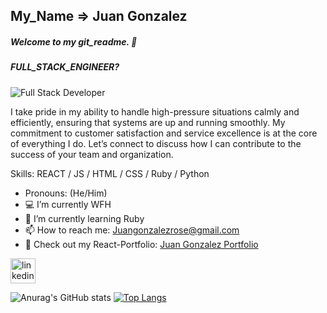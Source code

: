 ## My_Name => Juan Gonzalez 
##### Welcome to my git_readme. 🤝
##### FULL_STACK_ENGINEER?
![Full Stack Developer](https://email.uplers.com/blog/wp-content/uploads/2020/07/GIF-blog.gif)

I take pride in my ability to handle high-pressure situations calmly and efficiently, ensuring that systems are up and running smoothly. My commitment to customer satisfaction and service excellence is at the core of everything I do. Let’s connect to discuss how I can contribute to the success of your team and organization. 


Skills: REACT / JS / HTML / CSS / Ruby / Python

-    Pronouns: (He/Him) 
- 💻 I’m currently WFH
- 🌱 I’m currently learning Ruby
- 📫 How to reach me: Juangonzalezrose@gmail.com
- 👀 Check out my React-Portfolio: [Juan Gonzalez Portfolio](https://juangonzalez.dev)

[<img src='https://cdn.jsdelivr.net/npm/simple-icons@3.0.1/icons/linkedin.svg' alt='linkedin' height='40'>](https://www.linkedin.com/in/juan-gonzalez93//)  




![Anurag's GitHub stats](https://github-readme-stats.vercel.app/api?username=Gonzalez32&show_icons=true&theme=cobalt)
[![Top Langs](https://github-readme-stats.vercel.app/api/top-langs/?username=Gonzalez32&layout=compact)](https://github.com/anuraghazra/github-readme-stats)




<!--
**Gonzalez32/Gonzalez32** is a ✨ _special_ ✨ repository because its `README.md` (this file) appears on your GitHub profile.

Here are some ideas to get you started:

- 🔭 I’m currently working on ...
- 🌱 I’m currently learning ...
- 👯 I’m looking to collaborate on ...
- 🤔 I’m looking for help with ...
- 💬 Ask me about ...
- 📫 How to reach me: ...
- 😄 Pronouns: ...
- ⚡ Fun fact: ...
-->
